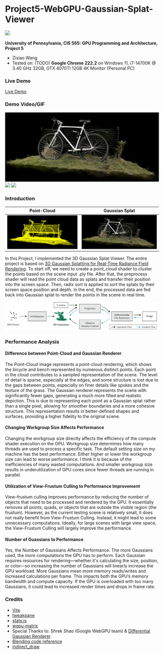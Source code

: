 # Project5-WebGPU-Gaussian-Splat-Viewer

![](images/ga_bonsai.png)

**University of Pennsylvania, CIS 565: GPU Programming and Architecture, Project 5**

* Zixiao Wang
* Tested on: (TODO) **Google Chrome 222.2** on
  Windows 11, i7-14700K @ 3.40 GHz 32GB, GTX 4070TI 12GB  4K Monitor (Personal PC)

### Live Demo

[Live Demo](https://lanbiubiu1.github.io/Project5-WebGPU-Gaussian-Splat-Viewer/)

### Demo Video/GIF
![](images/ga_bike.png)
![](images/ga_bike_move.gif)
![](images/ga_playroom_1.gif)



### Introduction
| Point-Cloud           | Gaussian Splat           |
|-----------------------|--------------------------|
| ![](images/pc_bike.png) | ![](images/ga_bike.png)  |

In this Project, I implemented the 3D Gaussian Splat Viewer. The entire project is based on [3D Gaussian Splatting
for Real-Time Radiance Field Rendering](https://repo-sam.inria.fr/fungraph/3d-gaussian-splatting/).
To start off, we need to create a point_cloud shader to cluster the points based on the scene input .ply file. After that, the preprocess shader will read the point cloud data as splats and transfer their position into the screen space. Then, radix sort is applied to sort the splats by their screen space position and depth. In the end, the processed data are fed back into Gaussian splat to render the points in the scene in real time.

![](images/workflow.png)

### Performance Analysis

#### Difference between Point-Cloud and Gaussian Renderer
The Point-Cloud image represents a point-cloud rendering, which shows the bicycle and bench represented by numerous distinct points. Each point in the cloud contributes to a sampled representation of the scene. The level of detail is sparse, especially at the edges, and some structure is lost due to the gaps between points, especially on finer details like spokes and the texture of the grass. The Gaussian renderer represents the scene with significantly fewer gaps, generating a much more filled and realistic depiction. This is due to representing each point as a Gaussian splat rather than a single pixel, allowing for smoother boundaries and a more cohesive structure. This representation results in better-defined shapes and surfaces, providing a higher fidelity to the original scene.

#### Changing Workgroup Size Affects Performance
Changing the workgroup size directly affects the efficiency of the compute shader execution on the GPU. Workgroup size determines how many threads are used to process a specific task. The default setting size on my machine has the best performance. Either higher or lower the workgroup size can lead to worse performance. I think it is because of the inefficiencies of many wasted computations. And smaller workgroup size  results in underutilization of GPU cores since fewer threads are running in parallel. 

#### Utilization of View-Frustum Culling to Performance Improvement
View-frustum culling improves performance by reducing the number of objects that need to be processed and rendered by the GPU. It essentially removes all points, quads, or objects that are outside the visible region (the frustum). However, as the current testing scene is relatively small, it does not really benefit from View-Frustum Culling. Instead, it might lead to some unnecessary computations. Ideally, for large scenes with large view space, the View-Frustum Culling will largely improve the performance.

#### Number of Guassians to Performance
Yes, the Number of Gaussians Affects Performance. The more Gaussians used, the more computations the GPU has to perform. Each Gaussian requires resources for rendering—whether it's calculating the size, position, or color—so increasing the number of Gaussians will linearly increase the GPU workload. More Gaussians mean more memory reads/writes and increased calculations per frame. This impacts both the GPU’s memory bandwidth and compute capacity. If the GPU is overloaded with too many Gaussians, it could lead to increased render times and drops in frame rate.


### Credits

- [Vite](https://vitejs.dev/)
- [tweakpane](https://tweakpane.github.io/docs//v3/monitor-bindings/)
- [stats.js](https://github.com/mrdoob/stats.js)
- [wgpu-matrix](https://github.com/greggman/wgpu-matrix)
- Special Thanks to: Shrek Shao (Google WebGPU team) & [Differential Gaussian Renderer](https://github.com/graphdeco-inria/diff-gaussian-rasterization).
- [Blending code reference](https://webgpufundamentals.org/webgpu/lessons/webgpu-transparency.html)
- [indirect_draw](https://developer.mozilla.org/en-US/docs/Web/API/GPURenderPassEncoder/drawIndirect)
